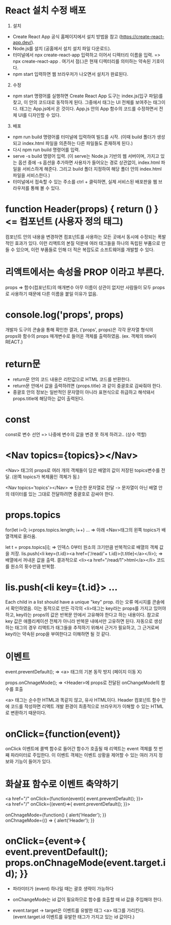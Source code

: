 # React 설치 수정 배포
1. 설치
- Create React App 공식 홈페이지에서 설치 방법을 참고 (https://create-react-app.dev/).
- Node.js를 설치 (공홈에서 설치 설치 파일 다운로드).
- 터미널에서 npx create-react-app 입력하고 이어서 디렉터리 이름을 입력.
	=> npx create-react-app .
	여기서 점(.)은 현재 디렉터리를 의미하는 약속된 기호이다.
- npm start 입력하면 웹 브라우저가 나오면서 설치가 완료된다.

2. 수정
- npm start 명령어를 실행하면 Create React App 도구는 index.js(입구 파일)를 찾고, 이 안의 코드대로 동작하게 된다. 그중에서 <App />태그는 UI 전체를 보여주는 태그이다. <App /> 태그는 App.js에서 온 것이다. App.js 안의 App 함수의 코드를 수정하면서 전체 UI를 디자인할 수 있다.

3. 배포
- npm run build 명령어를 터미널에 입력하여 빌드를 시작.
   (이때 build 폴더가 생성되고 index.html 파일을 의존하는 다른 파일들도 존재하게 된다.)
- 다시 npm run build 명령어를 입력.
- serve -s build 명령어 입력.
   (이 serve는 Node.js 기반의 웹 서버이며, 가지고 있는 옵션 중에 -s 옵션을 추가하면 사용자가 들어오는 경로 상관없이, index.html 파일을  서비스하게 해준다. 그리고  build 폴더 지정하여 해당 폴더 안의 index.html 파일을 서비스한다.)
- 터미널에서 접속할 수 있는 주소를 ctrl + 클릭하면, 실제 서비스된 배포판을 웹 브라우저를 통해 볼 수 있다.


# function Header(props) { return () }      <= 컴포넌트 (사용자 정의 태그)
컴포넌트 안의 내용을 변경하면 컴포넌트를 사용하는 모든 곳에서 동시에 수정되는 폭발적인 효과가 있다. 이런 리액트의 본질 덕분에 여러 태그들을 하나의 독립된 부품으로 만들 수 있으며, 이런 부품들로 인해 더 적은 복잡도로 소프트웨어를 개발할 수 있다.


# 리액트에서는 속성을 PROP 이라고 부른다.
props => 함수(컴포넌트)의 매개변수
아무 이름이 상관이 없지만 사람들이 모두 props로 사용하기 때문에 다른 이름을 붙일 이유가 없음.


# console.log('props', props) 
개발자 도구의 콘솔을 통해 확인한 결과,
('props', props)은 각각 문자열 형식의 props와 함수의 props 매개변수로 들어온 객체를 출력하였음. (ex. 객체의 title이 REACT.)


# return문
- return문 안의 코드 내용은 리턴값으로 HTML 코드를 반환한다.
- return문 안에서 값을 출력하려면 {props.title} 과 같이 중괄호로 감싸줘야 한다.
- 중괄호 안의 정보는 일반적인 문자열이 아니라 표현식으로 취급하고 해석돼서 props.title에 해당하는 값이 출력된다.


# const
const로 변수 선언 => 나중에 변수의 값을 변경 못 하게 하려고.. (상수 역할)


# &lt;Nav topics={topics}&gt;&lt;/Nav&gt;
&lt;Nav&gt; 태그의 props로 여러 개의 객체들이 담은 배열의 값이 저장된 topics변수를 전달. (왼쪽 topics가 복제품인 객체가 됨.)

&lt;Nav topics='topics'&gt;&lt;/Nav&gt; => 단순한 문자열로 전달
-> 문자열이 아닌 배열 안의 데이터를 있는 그대로 전달하려면 중괄호로 감싸야 한다.


# props.topics
for(let i=0; i<props.topics.length; i++) ...
=> 아래 &lt;Nav&gt;태그의 왼쪽 topics가 배열객체로 올라옴.

let t = props.topics[i]; 
=> 인덱스 0부터 원소의 크기만큼 반복적으로 배열의 객체 값을 저장.
    lis.push(&lt;li key={t.id}&gt;&lt;a href={'/read/'+ t.id}&gt;{t.title}&lt;/a&gt;&lt;/li&gt;);
=> 배열에서 꺼내온 값을 출력.
결과적으로 &lt;li&gt;&lt;a href="/read/1"&gt;html&lt;/a&gt;&lt;/li&gt; 코드를 원소의 횟수만큼 반복함.

# lis.push(&lt;li key={t.id}&gt; ...
Each child in a list should have a unique "key" prop. 라는
오류 메시지를 콘솔에서 확인하였음.
이는 동적으로 만든 각각의 &lt;li&gt;태그는 key라는 props를 가지고 있어야 하고, key라는 props의 값은 반복문 안에서 고유해야 한다고 하는 내용이다. 참고로 key 값은 애플리케이션 전체가 아니라 반복문 내에서만 고유하면 된다.
자동으로 생성하는 태그의 경우 리액트가 태그들을 추적하기 위해서 근거가 필요하고, 그 근거로써 key라는 약속된 prop을 부여한다고 이해하면 될 것 같다.

# 이벤트
event.preventDefault();
=> &lt;a&gt; 태그의 기본 동작 방지 (페이지 이동 X)

props.onChnageMode();
=> &lt;Header&gt;에 props로 전달된 onChangeMode의 함수를 호출

&lt;a&gt; 태그는 순수한 HTML과 똑같지 않고, 유사 HTML이다. Header 컴포넌트 함수 안에 코드를 작성하면 리액트 개발 환경이 최종적으로 브라우저가 이해할 수 있는 HTML로 변환하기 때문이다.


# onClick={function(event)}
onClick 이벤트에 콜백 함수로 들어간 함수가 호출될 때 리액트는 event 객체를 첫 번째 파라미터로 주입한다. 이 이벤트 객체는 이벤트 상황을 제어할 수 있는 여러 가지 정보와 기능이 들어가 있다.


# 화살표 함수로 이벤트 축약하기
<a href="/" onClick={function(event){
     event.preventDefault(); 
    }}><br />
 <a href="/" onClick={(event)=>{
     event.preventDefault();
     }}><br />
<br />
onChnageMode={function() {
  alert('Header');
}}<br />
onChnageMode={() => {
  alert('Header');
}}


# onClick={event=>{ event.preventDefault(); props.onChnageMode(event.target.id); }}
- 파라미터가 (event) 하나일 때는 괄호 생략이 가능하다
- onChangeMode는 id 값이 필요하므로 함수를 호출할 때 id 값을 주입해야 한다.

- event.target -> target은 이벤트를 유발한 태그 &lt;a&gt; 태그를 가리킨다.
(event.target.id 이벤트를 유발한 태그가 가지고 있는 id 값이다.)

